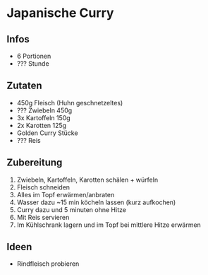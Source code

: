 # Japanische Curry

## Infos
- 6 Portionen
- ??? Stunde
  
## Zutaten
- 450g Fleisch (Huhn geschnetzeltes)
- ??? Zwiebeln 450g
- 3x Kartoffeln 150g
- 2x Karotten 125g
- Golden Curry Stücke
- ??? Reis
  
## Zubereitung
1. Zwiebeln, Kartoffeln, Karotten schälen + würfeln
2. Fleisch schneiden
3. Alles im Topf erwärmen/anbraten
4. Wasser dazu ~15 min köcheln lassen (kurz aufkochen)
5. Curry dazu und 5 minuten ohne Hitze
6. Mit Reis servieren
7. Im Kühlschrank lagern und im Topf bei mittlere Hitze erwärmen

## Ideen
- Rindfleisch probieren
